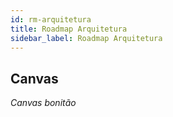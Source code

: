 ```yaml
---
id: rm-arquitetura
title: Roadmap Arquitetura
sidebar_label: Roadmap Arquitetura
---
```


## Canvas

*Canvas bonitão*